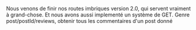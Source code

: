 Nous venons de finir nos routes imbriques version 2.0, qui servent vraiment à grand-chose.
Et nous avons aussi implementé un système de GET. Genre post/postId/reviews, obtenir tous les commentaires d'un post donné
